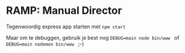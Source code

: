 # RAMP: Manual Director

Tegenwoordig express app starten met ```npm start```

Maar om te debuggen, gebruik je best nog ```DEBUG=main node bin/www ``` of ```DEBUG=main nodemon bin/www ``` ;-)

